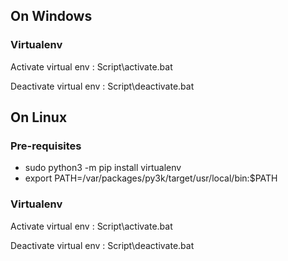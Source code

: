 ## On Windows

### Virtualenv

Activate virtual env : Script\activate.bat

Deactivate virtual env : Script\deactivate.bat

## On Linux

### Pre-requisites

* sudo python3 -m pip install virtualenv
* export PATH=/var/packages/py3k/target/usr/local/bin:$PATH

### Virtualenv

Activate virtual env : Script\activate.bat

Deactivate virtual env : Script\deactivate.bat
